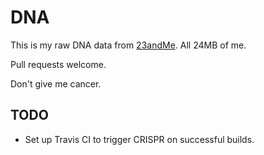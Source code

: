 DNA
===

This is my raw DNA data from [23andMe](https://23andme.com). All 24MB of me.

Pull requests welcome.

Don't give me cancer.

TODO
---
* Set up Travis CI to trigger CRISPR on successful builds.
